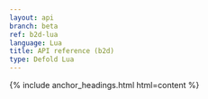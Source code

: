 ```yaml
---
layout: api
branch: beta
ref: b2d-lua
language: Lua
title: API reference (b2d)
type: Defold Lua
---
```

{% include anchor_headings.html html=content %}